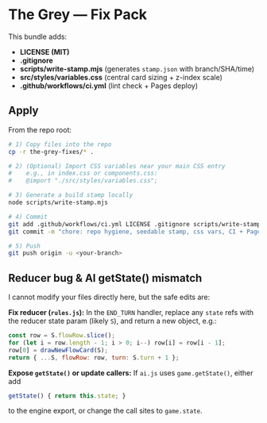 # The Grey — Fix Pack

This bundle adds:
- **LICENSE (MIT)**
- **.gitignore**
- **scripts/write-stamp.mjs** (generates `stamp.json` with branch/SHA/time)
- **src/styles/variables.css** (central card sizing + z-index scale)
- **.github/workflows/ci.yml** (lint check + Pages deploy)

## Apply
From the repo root:

```bash
# 1) Copy files into the repo
cp -r the-grey-fixes/* .

# 2) (Optional) Import CSS variables near your main CSS entry
#    e.g., in index.css or components.css:
#    @import "./src/styles/variables.css";

# 3) Generate a build stamp locally
node scripts/write-stamp.mjs

# 4) Commit
git add .github/workflows/ci.yml LICENSE .gitignore scripts/write-stamp.mjs src/styles/variables.css
git commit -m "chore: repo hygiene, seedable stamp, css vars, CI + Pages"

# 5) Push
git push origin -u <your-branch>
```

## Reducer bug & AI getState() mismatch
I cannot modify your files directly here, but the safe edits are:

**Fix reducer (`rules.js`):** In the `END_TURN` handler, replace any `state` refs with the reducer state param (likely `S`), and return a new object, e.g.:
```js
const row = S.flowRow.slice();
for (let i = row.length - 1; i > 0; i--) row[i] = row[i - 1];
row[0] = drawNewFlowCard(S);
return { ...S, flowRow: row, turn: S.turn + 1 };
```

**Expose `getState()` or update callers:** If `ai.js` uses `game.getState()`, either add
```js
getState() { return this.state; }
```
to the engine export, or change the call sites to `game.state`.
```

